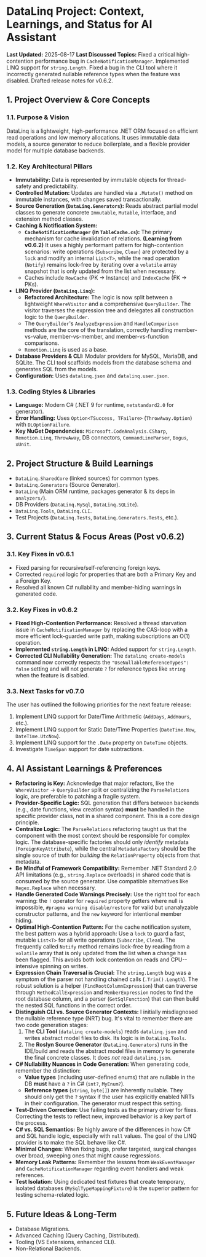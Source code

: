 # DataLinq Project: Context, Learnings, and Status for AI Assistant

**Last Updated:** 2025-08-17
**Last Discussed Topics:** Fixed a critical high-contention performance bug in `CacheNotificationManager`. Implemented LINQ support for `string.Length`. Fixed a bug in the CLI tool where it incorrectly generated nullable reference types when the feature was disabled. Drafted release notes for v0.6.2.

## 1. Project Overview & Core Concepts

### 1.1. Purpose & Vision
DataLinq is a lightweight, high-performance .NET ORM focused on efficient read operations and low memory allocations. It uses immutable data models, a source generator to reduce boilerplate, and a flexible provider model for multiple database backends.

### 1.2. Key Architectural Pillars
*   **Immutability:** Data is represented by immutable objects for thread-safety and predictability.
*   **Controlled Mutation:** Updates are handled via a `.Mutate()` method on immutable instances, with changes saved transactionally.
*   **Source Generation (`DataLinq.Generators`):** Reads abstract partial model classes to generate concrete `Immutable`, `Mutable`, interface, and extension method classes.
*   **Caching & Notification System:**
    *   **`CacheNotificationManager` (in `TableCache.cs`):** The primary mechanism for cache invalidation of relations. **(Learning from v0.6.2)** It uses a highly performant pattern for high-contention scenarios: write operations (`Subscribe`, `Clean`) are protected by a `lock` and modify an internal `List<T>`, while the read operation (`Notify`) remains lock-free by iterating over a `volatile` array snapshot that is only updated from the list when necessary.
    *   Caches include `RowCache` (PK -> Instance) and `IndexCache` (FK -> PKs).
*   **LINQ Provider (`DataLinq.Linq`):**
    *   **Refactored Architecture:** The logic is now split between a lightweight `WhereVisitor` and a comprehensive `QueryBuilder`. The visitor traverses the expression tree and delegates all construction logic to the `QueryBuilder`.
    *   The `QueryBuilder`'s `AnalyzeExpression` and `HandleComparison` methods are the core of the translation, correctly handling member-vs-value, member-vs-member, and member-vs-function comparisons.
    *   `Remotion.Linq` is used as a base.
*   **Database Providers & CLI:** Modular providers for MySQL, MariaDB, and SQLite. The CLI tool scaffolds models from the database schema and generates SQL from the models.
*   **Configuration:** Uses `datalinq.json` and `datalinq.user.json`.

### 1.3. Coding Styles & Libraries
*   **Language:** Modern C# (.NET 9 for runtime, `netstandard2.0` for generator).
*   **Error Handling:** Uses `Option<TSuccess, TFailure>` (`ThrowAway.Option`) with `DLOptionFailure`.
*   **Key NuGet Dependencies:** `Microsoft.CodeAnalysis.CSharp`, `Remotion.Linq`, `ThrowAway`, DB connectors, `CommandLineParser`, `Bogus`, `xUnit`.

## 2. Project Structure & Build Learnings

*   `DataLinq.SharedCore` (linked sources) for common types.
*   `DataLinq.Generators` (Source Generator).
*   `DataLinq` (Main ORM runtime, packages generator & its deps in `analyzers/`).
*   DB Providers (`DataLinq.MySql`, `DataLinq.SQLite`).
*   `DataLinq.Tools`, `DataLinq.CLI`.
*   Test Projects (`DataLinq.Tests`, `DataLinq.Generators.Tests`, etc.).

## 3. Current Status & Focus Areas (Post v0.6.2)

### 3.1. Key Fixes in v0.6.1
*   Fixed parsing for recursive/self-referencing foreign keys.
*   Corrected `required` logic for properties that are both a Primary Key and a Foreign Key.
*   Resolved all known C# nullability and member-hiding warnings in generated code.

### 3.2. Key Fixes in v0.6.2
*   **Fixed High-Contention Performance:** Resolved a thread starvation issue in `CacheNotificationManager` by replacing the CAS-loop with a more efficient lock-guarded write path, making subscriptions an O(1) operation.
*   **Implemented `string.Length` in LINQ:** Added support for `string.Length`.
*   **Corrected CLI Nullability Generation:** The `datalinq create-models` command now correctly respects the `"UseNullableReferenceTypes": false` setting and will not generate `?` for reference types like `string` when the feature is disabled.

### 3.3. Next Tasks for v0.7.0
The user has outlined the following priorities for the next feature release:
1.  Implement LINQ support for Date/Time Arithmetic (`AddDays`, `AddHours`, etc.).
2.  Implement LINQ support for Static Date/Time Properties (`DateTime.Now`, `DateTime.UtcNow`).
3.  Implement LINQ support for the `.Date` property on `DateTime` objects.
4.  Investigate `TimeSpan` support for date subtractions.

## 4. AI Assistant Learnings & Preferences

*   **Refactoring is Key:** Acknowledge that major refactors, like the `WhereVisitor` -> `QueryBuilder` split or centralizing the `ParseRelations` logic, are preferable to patching a fragile system.
*   **Provider-Specific Logic:** SQL generation that differs between backends (e.g., date functions, view creation syntax) **must** be handled in the specific provider class, not in a shared component. This is a core design principle.
*   **Centralize Logic:** The `ParseRelations` refactoring taught us that the component with the most context should be responsible for complex logic. The database-specific factories should only *identify* metadata (`ForeignKeyAttribute`), while the central `MetadataFactory` should be the single source of truth for *building* the `RelationProperty` objects from that metadata.
*   **Be Mindful of Framework Compatibility:** Remember .NET Standard 2.0 API limitations (e.g., `string.Replace` overloads) in shared code that is consumed by the source generator. Use compatible alternatives like `Regex.Replace` when necessary.
*   **Handle Generated Code Warnings Precisely:** Use the right tool for each warning: the `!` operator for `required` property getters where null is impossible, `#pragma warning disable/restore` for valid but unanalyzable constructor patterns, and the `new` keyword for intentional member hiding.
*   **Optimal High-Contention Pattern:** For the cache notification system, the best pattern was a hybrid approach: Use a `lock` to guard a fast, mutable `List<T>` for all write operations (`Subscribe`, `Clean`). The frequently called `Notify` method remains lock-free by reading from a `volatile` array that is only updated from the list when a change has been flagged. This avoids both lock contention on reads and CPU--intensive spinning on writes.
*   **Expression Chain Traversal is Crucial:** The `string.Length` bug was a symptom of the parser not handling chained calls (`.Trim().Length`). The robust solution is a helper (`FindRootColumnExpression`) that can traverse through `MethodCallExpression` and `MemberExpression` nodes to find the root database column, and a parser (`GetSqlFunction`) that can then build the nested SQL functions in the correct order.
*   **Distinguish CLI vs. Source Generator Contexts:** I initially misdiagnosed the nullable reference type (NRT) bug. It's vital to remember there are two code generation stages:
    1.  The **CLI Tool** (`datalinq create-models`) reads `datalinq.json` and writes abstract model files to disk. Its logic is in `DataLinq.Tools`.
    2.  The **Roslyn Source Generator** (`DataLinq.Generators`) runs in the IDE/build and reads the abstract model files in memory to generate the final concrete classes. It does *not* read `datalinq.json`.
*   **C# Nullability Nuances in Code Generation:** When generating code, remember the distinction:
    *   **Value types** (including user-defined enums) that are nullable in the DB **must** have a `?` in C# (`int?`, `MyEnum?`).
    *   **Reference types** (`string`, `byte[]`) are inherently nullable. They should only get the `?` syntax if the user has explicitly enabled NRTs in their configuration. The generator must respect this setting.
*   **Test-Driven Correction:** Use failing tests as the primary driver for fixes. Correcting the tests to reflect new, improved behavior is a key part of the process.
*   **C# vs. SQL Semantics:** Be highly aware of the differences in how C# and SQL handle logic, especially with `null` values. The goal of the LINQ provider is to make the SQL behave like C#.
*   **Minimal Changes:** When fixing bugs, prefer targeted, surgical changes over broad, sweeping ones that might cause regressions.
*   **Memory Leak Patterns:** Remember the lessons from `WeakEventManager` and `CacheNotificationManager` regarding event handlers and weak references.
*   **Test Isolation:** Using dedicated test fixtures that create temporary, isolated databases (`MySqlTypeMappingFixture`) is the superior pattern for testing schema-related logic.

## 5. Future Ideas & Long-Term
*   Database Migrations.
*   Advanced Caching (Query Caching, Distributed).
*   Tooling (VS Extensions, enhanced CLI).
*   Non-Relational Backends.